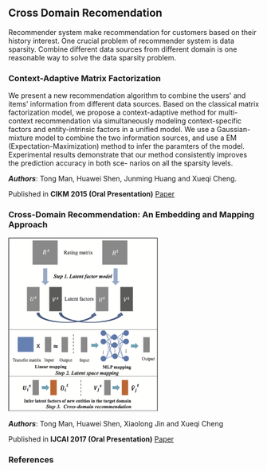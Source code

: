 ## Cross Domain Recomendation

Recommender system make recommendation for customers based on their history interest. One crucial problem of recommender system is data sparsity. Combine different data sources from different domain is one reasonable way to solve the data sparsity problem.


### Context-Adaptive Matrix Factorization

We present a new recommendation algorithm to combine the users' and items' information from different data sources. 
Based on the classical matrix factorization model, we propose a context-adaptive method for multi-context recommendation via simultaneously modeling context-specific factors and entity-intrinsic factors in a unified model.
We use a Gaussian-mixture model to combine the two information sources, and use a EM (Expectation-Maximization) method to infer the paramters of the model.
Experimental results demonstrate that our method consistently improves the prediction accuracy in both sce- narios on all the sparsity levels.

**_Authors_**: Tong Man, Huawei Shen, Junming Huang and Xueqi Cheng.

Published in **CIKM 2015 (Oral Presentation)**
[Paper](/papers/CIKM_2015.pdf)


### Cross-Domain Recommendation: An Embedding and Mapping Approach

<img src="images/CDCS.png" alt="CDCS" style="width: 300px;"/>

**_Authors_**: Tong Man, Huawei Shen, Xiaolong Jin and Xueqi Cheng

Published in **IJCAI 2017 (Oral Presentation)**
[Paper](/papers/IJCAI_2017.pdf)

### References

